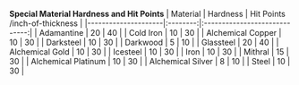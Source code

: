 **Special Material Hardness and Hit Points**
| Material            | Hardness | Hit Points /inch-of-thickness |
|---------------------|:--------:|:-----------------------------:|
| Adamantine          | 20       | 40                            |
| Cold Iron           | 10       | 30                            |
| Alchemical Copper   | 10       | 30                            |
| Darksteel           | 10       | 30                            |
| Darkwood            | 5        | 10                            |
| Glassteel           | 20       | 40                            |
| Alchemical Gold     | 10       | 30                            |
| Icesteel            | 10       | 30                            |
| Iron                | 10       | 30                            |
| Mithral             | 15       | 30                            |
| Alchemical Platinum | 10       | 30                            |
| Alchemical Silver   | 8        | 10                            |
| Steel               | 10       | 30                            |
